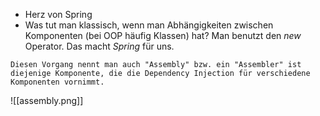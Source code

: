 - Herz von Spring
- Was tut man klassisch, wenn man Abhängigkeiten zwischen Komponenten (bei OOP häufig Klassen) hat? Man benutzt den *new* Operator. Das macht *Spring* für uns.

```ad-note
Diesen Vorgang nennt man auch "Assembly" bzw. ein "Assembler" ist diejenige Komponente, die die Dependency Injection für verschiedene Komponenten vornimmt.
```

![[assembly.png]]